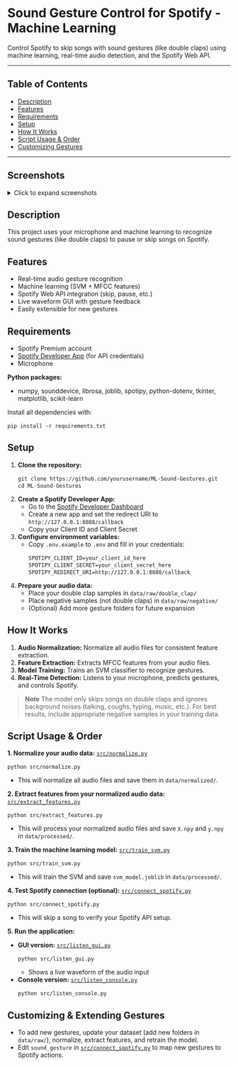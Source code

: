 
# Sound Gesture Control for Spotify - Machine Learning

Control Spotify to skip songs with sound gestures (like double claps) using machine learning, real-time audio detection, and the Spotify Web API.

---

## Table of Contents
- [Description](#description)
- [Features](#features)
- [Requirements](#requirements)
- [Setup](#setup)
- [How It Works](#how-it-works)
- [Script Usage & Order](#script-usage--order)
- [Customizing Gestures](#customizing-gestures)

---



## Screenshots

<details>
<summary>Click to expand screenshots</summary>


| Listening State | Double Clap Detected (Song Skipped) |
|:--------------:|:-----------------------------------:|
| ![Listening](assets/img1.png) | ![Skipped](assets/img2.png) |

Replace the image paths above with your actual screenshot file locations.

</details>

## Description
This project uses your microphone and machine learning to recognize sound gestures (like double claps) to pause or skip songs on Spotify.

## Features
- Real-time audio gesture recognition
- Machine learning (SVM + MFCC features)
- Spotify Web API integration (skip, pause, etc.)
- Live waveform GUI with gesture feedback
- Easily extensible for new gestures

## Requirements
- Spotify Premium account
- [Spotify Developer App](https://developer.spotify.com/dashboard/applications) (for API credentials)
- Microphone

**Python packages:**
- numpy, sounddevice, librosa, joblib, spotipy, python-dotenv, tkinter, matplotlib, scikit-learn

Install all dependencies with:
```
pip install -r requirements.txt
```

## Setup
1. **Clone the repository:**
   ```
   git clone https://github.com/yourusername/ML-Sound-Gestures.git
   cd ML-Sound-Gestures
   ```
2. **Create a Spotify Developer App:**
   - Go to the [Spotify Developer Dashboard](https://developer.spotify.com/dashboard/applications)
   - Create a new app and set the redirect URI to `http://127.0.0.1:8888/callback`
   - Copy your Client ID and Client Secret
3. **Configure environment variables:**
   - Copy `.env.example` to `.env` and fill in your credentials:
     ```
     SPOTIPY_CLIENT_ID=your_client_id_here
     SPOTIPY_CLIENT_SECRET=your_client_secret_here
     SPOTIPY_REDIRECT_URI=http://127.0.0.1:8888/callback
     ```
4. **Prepare your audio data:**
   - Place your double clap samples in `data/raw/double_clap/`
   - Place negative samples (not double claps) in `data/raw/negative/`
   - (Optional) Add more gesture folders for future expansion


## How It Works
1. **Audio Normalization:** Normalize all audio files for consistent feature extraction.
2. **Feature Extraction:** Extracts MFCC features from your audio files.
3. **Model Training:** Trains an SVM classifier to recognize gestures.
4. **Real-Time Detection:** Listens to your microphone, predicts gestures, and controls Spotify.

> **Note**
> The model only skips songs on double claps and ignores background noises (talking, coughs, typing, music, etc.).
> For best results, include appropriate negative samples in your training data.


## Script Usage & Order

**1. Normalize your audio data:**
[`src/normalize.py`](src/normalize.py)
```
python src/normalize.py
```
- This will normalize all audio files and save them in `data/normalized/`.

**2. Extract features from your normalized audio data:**
[`src/extract_features.py`](src/extract_features.py)
```
python src/extract_features.py
```
- This will process your normalized audio files and save `X.npy` and `y.npy` in `data/processed/`.

**3. Train the machine learning model:**
[`src/train_svm.py`](src/train_svm.py)
```
python src/train_svm.py
```
- This will train the SVM and save `svm_model.joblib` in `data/processed/`.

**4. Test Spotify connection (optional):**
[`src/connect_spotify.py`](src/connect_spotify.py)
```
python src/connect_spotify.py
```
- This will skip a song to verify your Spotify API setup.


**5. Run the application:**
  - **GUI version:** [`src/listen_gui.py`](src/listen_gui.py)
    ```
    python src/listen_gui.py
    ```
    - Shows a live waveform of the audio input
  - **Console version:** [`src/listen_console.py`](src/listen_console.py)
    ```
    python src/listen_console.py
    ```


## Customizing & Extending Gestures
- To add new gestures, update your dataset (add new folders in `data/raw/`), normalize, extract features, and retrain the model.
- Edit `sound_gesture` in [`src/connect_spotify.py`](src/connect_spotify.py) to map new gestures to Spotify actions.

